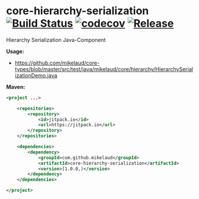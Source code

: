 # core-hierarchy-serialization [![Build Status](https://travis-ci.org/mikelaud/core-hierarchy-serialization.svg?branch=master)](https://travis-ci.org/mikelaud/core-hierarchy-serialization) [![codecov](https://codecov.io/gh/mikelaud/core-hierarchy-serialization/branch/master/graph/badge.svg)](https://codecov.io/gh/mikelaud/core-hierarchy-serialization) [![Release](https://jitpack.io/v/mikelaud/core-hierarchy-serialization.svg)](https://jitpack.io/#mikelaud/core-hierarchy-serialization)

Hierarchy Serialization Java-Component

**Usage:**
 - https://github.com/mikelaud/core-types/blob/master/src/test/java/mikelaud/core/hierarchy/HierarchySerializationDemo.java

**Maven:**
```XML
<project ...>

	<repositories>
		<repository>
			<id>jitpack.io</id>
			<url>https://jitpack.io</url>
		</repository>
	</repositories>

	<dependencies>
		<dependency>
			<groupId>com.github.mikelaud</groupId>
			<artifactId>core-hierarchy-serialization</artifactId>
			<version>[1.0.0,)</version>
		</dependency>
	</dependencies>

</project>
```
